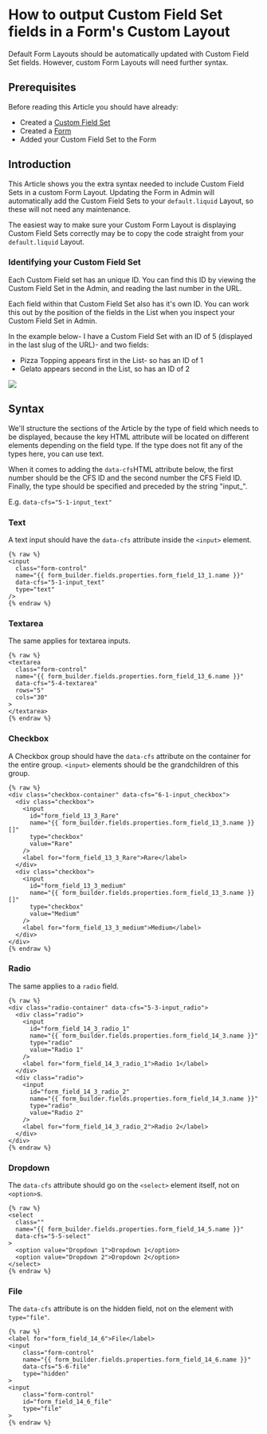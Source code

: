 # How to output Custom Field Set fields in a Form's Custom Layout

Default Form Layouts should be automatically updated with Custom Field Set fields. However, custom Form Layouts will need further syntax.

## Prerequisites

Before reading this Article you should have already:

* Created a [Custom Field Set](https://help.siteglide.com/article/207-custom-field-sets)
* Created a [Form ](https://help.siteglide.com/article/99-forms-getting-started)
* Added your Custom Field Set to the Form

## Introduction

This Article shows you the extra syntax needed to include Custom Field Sets in a custom Form Layout. Updating the Form in Admin will automatically add the Custom Field Sets to your `default.liquid` Layout, so these will not need any maintenance.

The easiest way to make sure your Custom Form Layout is displaying Custom Field Sets correctly may be to copy the code straight from your `default.liquid` Layout.

### Identifying your Custom Field Set

Each Custom Field set has an unique ID. You can find this ID by viewing the Custom Field Set in the Admin, and reading the last number in the URL.

Each field within that Custom Field Set also has it's own ID. You can work this out by the position of the fields in the List when you inspect your Custom Field Set in Admin.

In the example below- I have a Custom Field Set with an ID of 5 (displayed in the last slug of the URL)- and two fields:

* Pizza Topping appears first in the List- so has an ID of 1
* Gelato appears second in the List, so has an ID of 2

![](https://downloads.intercomcdn.com/i/o/179982454/6fb960ab529d9a53943d1153/image.png)

## Syntax

We'll structure the sections of the Article by the type of field which needs to be displayed, because the key HTML attribute will be located on different elements depending on the field type. If the type does not fit any of the types here, you can use text.

When it comes to adding the `data-cfs`HTML attribute below, the first number should be the CFS ID and the second number the CFS Field ID. Finally, the type should be specified and preceded by the string "input\_".

E.g. `data-cfs="5-1-input_text"`&#x20;

### Text

A text input should have the `data-cfs` attribute inside the `<input>` element.&#x20;

```liquid
{% raw %}
<input
  class="form-control"
  name="{{ form_builder.fields.properties.form_field_13_1.name }}"
  data-cfs="5-1-input_text"
  type="text"
/>
{% endraw %}
```

### Textarea

The same applies for textarea inputs.

```liquid
{% raw %}
<textarea
  class="form-control"
  name="{{ form_builder.fields.properties.form_field_13_6.name }}"
  data-cfs="5-4-textarea"
  rows="5"
  cols="30"
>
</textarea>
{% endraw %}
```

### Checkbox

A Checkbox group should have the `data-cfs` attribute on the container for the entire group. `<input>` elements should be the grandchildren of this group.&#x20;

```liquid
{% raw %}
<div class="checkbox-container" data-cfs="6-1-input_checkbox">
  <div class="checkbox">
    <input
      id="form_field_13_3_Rare"
      name="{{ form_builder.fields.properties.form_field_13_3.name }}[]"
      type="checkbox"
      value="Rare"
    />
    <label for="form_field_13_3_Rare">Rare</label>
  </div>
  <div class="checkbox">
    <input
      id="form_field_13_3_medium"
      name="{{ form_builder.fields.properties.form_field_13_3.name }}[]"
      type="checkbox"
      value="Medium"
    />
    <label for="form_field_13_3_medium">Medium</label>
  </div>
</div>
{% endraw %}
```

### Radio

The same applies to a `radio` field.&#x20;

```liquid
{% raw %}
<div class="radio-container" data-cfs="5-3-input_radio">
  <div class="radio">
    <input
      id="form_field_14_3_radio_1"
      name="{{ form_builder.fields.properties.form_field_14_3.name }}"
      type="radio"
      value="Radio 1"
    />
    <label for="form_field_14_3_radio_1">Radio 1</label>
  </div>
  <div class="radio">
    <input
      id="form_field_14_3_radio_2"
      name="{{ form_builder.fields.properties.form_field_14_3.name }}"
      type="radio"
      value="Radio 2"
    />
    <label for="form_field_14_3_radio_2">Radio 2</label>
  </div>
</div>
{% endraw %}
```

### Dropdown

The `data-cfs` attribute should go on the `<select>` element itself, not on `<option>`s.

```liquid
{% raw %}
<select 
  class=""
  name="{{ form_builder.fields.properties.form_field_14_5.name }}"
  data-cfs="5-5-select"
>
  <option value="Dropdown 1">Dropdown 1</option>
  <option value="Dropdown 2">Dropdown 2</option>
</select>
{% endraw %}
```

### File

The `data-cfs` attribute is on the hidden field, not on the element with `type="file"`.

```liquid
{% raw %}
<label for="form_field_14_6">File</label>
<input
    class="form-control"
    name="{{ form_builder.fields.properties.form_field_14_6.name }}"
    data-cfs="5-6-file"
    type="hidden"
>
<input 
    class="form-control"
    id="form_field_14_6_file"
    type="file"
>
{% endraw %}
```